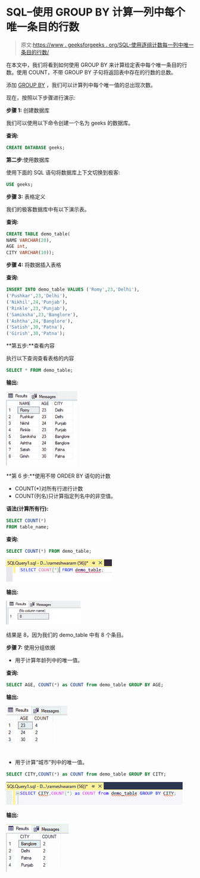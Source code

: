 # SQL–使用 GROUP BY 计算一列中每个唯一条目的行数

> 原文:[https://www . geeksforgeeks . org/SQL-使用逐组计数每一列中唯一条目的行数/](https://www.geeksforgeeks.org/sql-using-group-by-to-count-the-number-of-rows-for-each-unique-entry-in-a-column/)

在本文中，我们将看到如何使用 GROUP BY 来计算给定表中每个唯一条目的行数。使用 COUNT，不带 GROUP BY 子句将返回表中存在的行数的总数。

添加 [GROUP BY](https://www.geeksforgeeks.org/sql-group-by/) ，我们可以计算列中每个唯一值的总出现次数。

现在，按照以下步骤进行演示:

**步骤 1:** 创建数据库

我们可以使用以下命令创建一个名为 geeks 的数据库。

**查询:**

```sql
CREATE DATABASE geeks;
```

**第二步**:使用数据库

使用下面的 SQL 语句将数据库上下文切换到极客:

```sql
USE geeks;
```

**步骤 3:** 表格定义

我们的极客数据库中有以下演示表。

**查询:**

```sql
CREATE TABLE demo_table(
NAME VARCHAR(20),
AGE int,
CITY VARCHAR(10));
```

**步骤 4:** 将数据插入表格

**查询:**

```sql
INSERT INTO demo_table VALUES ('Romy',23,'Delhi'),
('Pushkar',23,'Delhi'),
('Nikhil',24,'Punjab'),
('Rinkle',23,'Punjab'),
('Samiksha',23,'Banglore'),
('Ashtha',24,'Banglore'),
('Satish',30,'Patna'),
('Girish',30,'Patna');
```

**第五步:**查看内容

执行以下查询查看表格的内容

```sql
SELECT * FROM demo_table;
```

**输出:**

![](img/3338fb61e6322980c5b1c0f2e1f61a42.png)

**第 6 步:**使用不带 ORDER BY 语句的计数

*   COUNT(*)对所有行进行计数
*   COUNT(列名)只计算指定列名中的非空值。

**语法(计算所有行):**

```sql
SELECT COUNT(*)
FROM table_name;
```

**查询:**

```sql
SELECT COUNT(*) FROM demo_table;
```

![](img/29323ff452ec677496f30274b2136cae.png)

**输出:**

![](img/da9dd64236ff68b2545c769e4228d037.png)

结果是 8，因为我们的 demo_table 中有 8 个条目。

**步骤 7:** 使用分组依据

*   用于计算年龄列中的唯一值。

**查询:**

```sql
SELECT AGE, COUNT(*) as COUNT from demo_table GROUP BY AGE;
```

**输出:**

![](img/bad1596ece51347af1c4e7a025605e7f.png)

*   用于计算“城市”列中的唯一值。

```sql
SELECT CITY,COUNT(*) as COUNT from demo_table GROUP BY CITY;
```

![](img/2ab47e64b84e48b5ece8656c6016c83c.png)

**输出:**

![](img/930c461b99c0200fe6d67cf5b6d11be6.png)